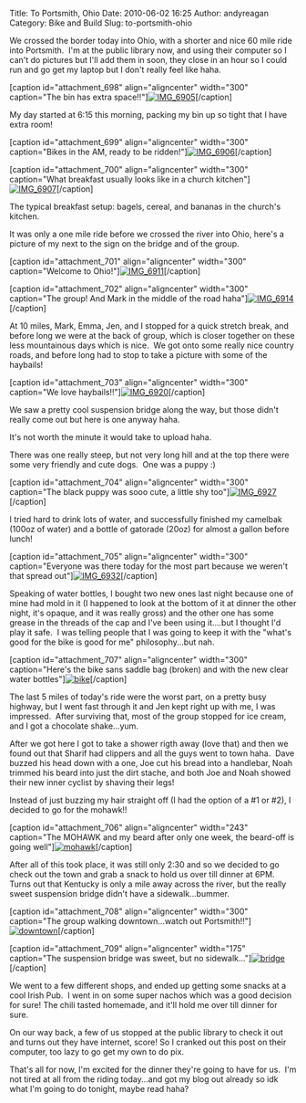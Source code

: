 Title: To Portsmith, Ohio
Date: 2010-06-02 16:25
Author: andyreagan
Category: Bike and Build
Slug: to-portsmith-ohio

We crossed the border today into Ohio, with a shorter and nice 60 mile
ride into Portsmith.  I'm at the public library now, and using their
computer so I can't do pictures but I'll add them in soon, they close in
an hour so I could run and go get my laptop but I don't really feel like
haha.

[caption id="attachment\_698" align="aligncenter" width="300"
caption="The bin has extra
space!!"][![](http://andyreagan.com/wp-content/uploads/2010/06/IMG_6905-300x200.jpg "IMG_6905")](http://andyreagan.com/wp-content/uploads/2010/06/IMG_6905.jpg)[/caption]

My day started at 6:15 this morning, packing my bin up so tight that I
have extra room!

[caption id="attachment\_699" align="aligncenter" width="300"
caption="Bikes in the AM, ready to be
ridden!"][![](http://andyreagan.com/wp-content/uploads/2010/06/IMG_6906-300x200.jpg "IMG_6906")](http://andyreagan.com/wp-content/uploads/2010/06/IMG_6906.jpg)[/caption]

[caption id="attachment\_700" align="aligncenter" width="300"
caption="What breakfast usually looks like in a church
kitchen"][![](http://andyreagan.com/wp-content/uploads/2010/06/IMG_6907-300x200.jpg "IMG_6907")](http://andyreagan.com/wp-content/uploads/2010/06/IMG_6907.jpg)[/caption]

The typical breakfast setup: bagels, cereal, and bananas in the church's
kitchen.

It was only a one mile ride before we crossed the river into Ohio,
here's a picture of my next to the sign on the bridge and of the group.

[caption id="attachment\_701" align="aligncenter" width="300"
caption="Welcome to
Ohio!"][![](http://andyreagan.com/wp-content/uploads/2010/06/IMG_6911-300x200.jpg "IMG_6911")](http://andyreagan.com/wp-content/uploads/2010/06/IMG_6911.jpg)[/caption]

[caption id="attachment\_702" align="aligncenter" width="300"
caption="The group! And Mark in the middle of the road
haha"][![](http://andyreagan.com/wp-content/uploads/2010/06/IMG_6914-300x200.jpg "IMG_6914")](http://andyreagan.com/wp-content/uploads/2010/06/IMG_6914.jpg)[/caption]

At 10 miles, Mark, Emma, Jen, and I stopped for a quick stretch break,
and before long we were at the back of group, which is closer together
on these less mountainous days which is nice.  We got onto some really
nice country roads, and before long had to stop to take a picture with
some of the haybails!

[caption id="attachment\_703" align="aligncenter" width="300"
caption="We love
haybails!!"][![](http://andyreagan.com/wp-content/uploads/2010/06/IMG_6920-300x200.jpg "IMG_6920")](http://andyreagan.com/wp-content/uploads/2010/06/IMG_6920.jpg)[/caption]

We saw a pretty cool suspension bridge along the way, but those didn't
really come out but here is one anyway haha.

It's not worth the minute it would take to upload haha.

There was one really steep, but not very long hill and at the top there
were some very friendly and cute dogs.  One was a puppy :)

[caption id="attachment\_704" align="aligncenter" width="300"
caption="The black puppy was sooo cute, a little shy
too"][![](http://andyreagan.com/wp-content/uploads/2010/06/IMG_6927-300x200.jpg "IMG_6927")](http://andyreagan.com/wp-content/uploads/2010/06/IMG_6927.jpg)[/caption]

I tried hard to drink lots of water, and successfully finished my
camelbak (100oz of water) and a bottle of gatorade (20oz) for almost a
gallon before lunch!

[caption id="attachment\_705" align="aligncenter" width="300"
caption="Everyone was there today for the most part because we weren't
that spread
out"][![](http://andyreagan.com/wp-content/uploads/2010/06/IMG_6932-300x200.jpg "IMG_6932")](http://andyreagan.com/wp-content/uploads/2010/06/IMG_6932.jpg)[/caption]

Speaking of water bottles, I bought two new ones last night because one
of mine had mold in it (I happened to look at the bottom of it at dinner
the other night, it's opaque, and it was really gross) and the other one
has some grease in the threads of the cap and I've been using it....but
I thought I'd play it safe.  I was telling people that I was going to
keep it with the "what's good for the bike is good for me"
philosophy...but nah.

[caption id="attachment\_707" align="aligncenter" width="300"
caption="Here's the bike sans saddle bag (broken) and with the new clear
water
bottles"][![](http://andyreagan.com/wp-content/uploads/2010/06/bike-300x200.jpg "bike")](http://andyreagan.com/wp-content/uploads/2010/06/bike.jpg)[/caption]

The last 5 miles of today's ride were the worst part, on a pretty busy
highway, but I went fast through it and Jen kept right up with me, I was
impressed.  After surviving that, most of the group stopped for ice
cream, and I got a chocolate shake...yum.

After we got here I got to take a shower rigth away (love that) and then
we found out that Sharif had clippers and all the guys went to town
haha.  Dave buzzed his head down with a one, Joe cut his bread into a
handlebar, Noah trimmed his beard into just the dirt stache, and both
Joe and Noah showed their new inner cyclist by shaving their legs!

Instead of just buzzing my hair straight off (I had the option of a \#1
or \#2), I decided to go for the mohawk!!

[caption id="attachment\_706" align="aligncenter" width="243"
caption="The MOHAWK and my beard after only one week, the beard-off is
going
well"][![](http://andyreagan.com/wp-content/uploads/2010/06/mohawk-243x300.jpg "mohawk")](http://andyreagan.com/wp-content/uploads/2010/06/mohawk.jpg)[/caption]

After all of this took place, it was still only 2:30 and so we decided
to go check out the town and grab a snack to hold us over till dinner at
6PM.  Turns out that Kentucky is only a mile away across the river, but
the really sweet suspension bridge didn't have a sidewalk...bummer.

[caption id="attachment\_708" align="aligncenter" width="300"
caption="The group walking downtown...watch out
Portsmith!!"][![](http://andyreagan.com/wp-content/uploads/2010/06/downtown-300x200.jpg "downtown")](http://andyreagan.com/wp-content/uploads/2010/06/downtown.jpg)[/caption]

[caption id="attachment\_709" align="aligncenter" width="175"
caption="The suspension bridge was sweet, but no
sidewalk..."][![](http://andyreagan.com/wp-content/uploads/2010/06/bridge1-175x300.jpg "bridge")](http://andyreagan.com/wp-content/uploads/2010/06/bridge1.jpg)[/caption]

We went to a few different shops, and ended up getting some snacks at a
cool Irish Pub.  I went in on some super nachos which was a good
decision for sure! The chili tasted homemade, and it'll hold me over
till dinner for sure.

On our way back, a few of us stopped at the public library to check it
out and turns out they have internet, score! So I cranked out this post
on their computer, too lazy to go get my own to do pix.

That's all for now, I'm excited for the dinner they're going to have for
us.  I'm not tired at all from the riding today...and got my blog out
already so idk what I'm going to do tonight, maybe read haha?
